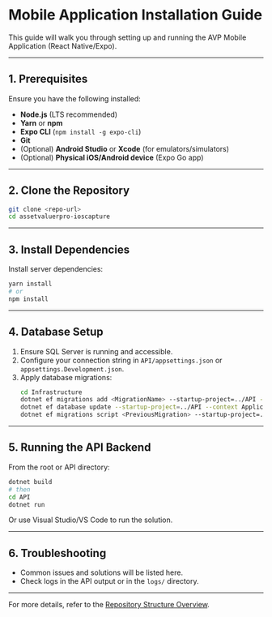 # Mobile Application Installation Guide

This guide will walk you through setting up and running the AVP Mobile Application (React Native/Expo).

---

## 1. Prerequisites

Ensure you have the following installed:
- **Node.js** (LTS recommended)
- **Yarn** or **npm**
- **Expo CLI** (`npm install -g expo-cli`)
- **Git**
- (Optional) **Android Studio** or **Xcode** (for emulators/simulators)
- (Optional) **Physical iOS/Android device** (Expo Go app)

---

## 2. Clone the Repository

```sh
git clone <repo-url>
cd assetvaluerpro-ioscapture
```

---

## 3. Install Dependencies

Install server dependencies:
```sh
yarn install
# or
npm install
```

---

## 4. Database Setup

1. Ensure SQL Server is running and accessible.
2. Configure your connection string in `API/appsettings.json` or `appsettings.Development.json`.
3. Apply database migrations:
   ```sh
   cd Infrastructure
   dotnet ef migrations add <MigrationName> --startup-project=../API --output-dir=Persistence/Migrations --verbose --context ApplicationDbContext
   dotnet ef database update --startup-project=../API --context ApplicationDbContext
   dotnet ef migrations script <PreviousMigration> --startup-project=../API --verbose --context ApplicationDbContext -i | out-file ./script.sql
   ```

---

## 5. Running the API Backend

From the root or API directory:
```sh
dotnet build
# then
cd API
dotnet run
```

Or use Visual Studio/VS Code to run the solution.

---

## 6. Troubleshooting

- Common issues and solutions will be listed here.
- Check logs in the API output or in the `logs/` directory.

---

For more details, refer to the [Repository Structure Overview](../structure/index.md).

